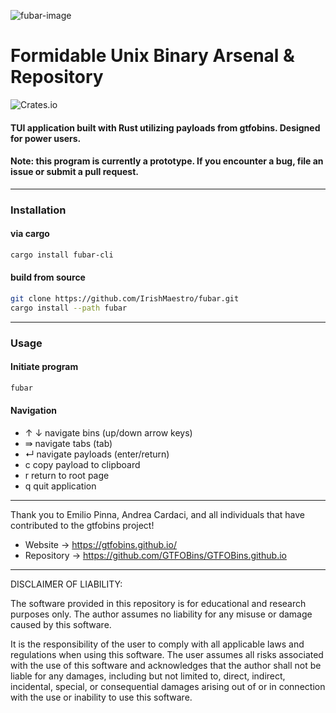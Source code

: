 ![fubar-image](https://github.com/IrishMaestro/fubar/assets/70972101/8334863d-675d-4f03-993b-707f7818cd04)

# Formidable Unix Binary Arsenal &amp; Repository
![Crates.io](https://img.shields.io/crates/d/fubar-cli?color=orange&style=plastic)



#### TUI application built with Rust utilizing payloads from gtfobins. Designed for power users.
#### Note: this program is currently a prototype. If you encounter a bug, file an issue or submit a pull request. 
----
### Installation
#### via cargo
```bash
cargo install fubar-cli
```
#### build from source
```bash
git clone https://github.com/IrishMaestro/fubar.git
cargo install --path fubar
```
----
### Usage
#### Initiate program
```bash
fubar
```
#### Navigation
- ↑ ↓     navigate bins                   (up/down arrow keys)         
- ⇛       navigate tabs                   (tab)
- ↵       navigate payloads               (enter/return)
- c       copy payload to clipboard
- r       return to root page
- q       quit application    
-----            
Thank you to Emilio Pinna, Andrea Cardaci, and all individuals that have contributed to the gtfobins project!
- Website -> https://gtfobins.github.io/
- Repository -> https://github.com/GTFOBins/GTFOBins.github.io
----
DISCLAIMER OF LIABILITY:

The software provided in this repository is for educational and research purposes only. The author assumes no liability for any misuse or damage caused by this software. 

It is the responsibility of the user to comply with all applicable laws and regulations when using this software. The user assumes all risks associated with the use of this software and acknowledges that the author shall not be liable for any damages, including but not limited to, direct, indirect, incidental, special, or consequential damages arising out of or in connection with the use or inability to use this software.
